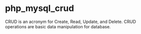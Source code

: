# php_mysql_crud
CRUD is an acronym for Create, Read, Update, and Delete. CRUD operations are basic data manipulation for database.
